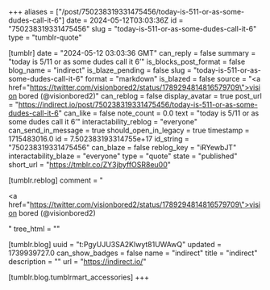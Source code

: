 +++
aliases = ["/post/750238319331475456/today-is-511-or-as-some-dudes-call-it-6"]
date = 2024-05-12T03:03:36Z
id = "750238319331475456"
slug = "today-is-511-or-as-some-dudes-call-it-6"
type = "tumblr-quote"

[tumblr]
date = "2024-05-12 03:03:36 GMT"
can_reply = false
summary = "today is 5/11 or as some dudes call it 6’"
is_blocks_post_format = false
blog_name = "indirect"
is_blaze_pending = false
slug = "today-is-511-or-as-some-dudes-call-it-6"
format = "markdown"
is_blazed = false
source = "<a href=\"https://twitter.com/visionbored2/status/1789294814816579709\">vision bored (@visionbored2)</a>"
can_reblog = false
display_avatar = true
post_url = "https://indirect.io/post/750238319331475456/today-is-511-or-as-some-dudes-call-it-6"
can_like = false
note_count = 0.0
text = "today is 5/11 or as some dudes call it 6’"
interactability_reblog = "everyone"
can_send_in_message = true
should_open_in_legacy = true
timestamp = 1715483016.0
id = 7.502383193314755e+17
id_string = "750238319331475456"
can_blaze = false
reblog_key = "iRYewbJT"
interactability_blaze = "everyone"
type = "quote"
state = "published"
short_url = "https://tmblr.co/ZY3jbyffOSR8eu00"

[tumblr.reblog]
comment = "<p><a href=\"https://twitter.com/visionbored2/status/1789294814816579709\">vision bored (@visionbored2)</a></p>"
tree_html = ""

[tumblr.blog]
uuid = "t:PgyUJU3SA2Klwyt81UWAwQ"
updated = 1739939727.0
can_show_badges = false
name = "indirect"
title = "indirect"
description = ""
url = "https://indirect.io/"

[tumblr.blog.tumblrmart_accessories]
+++
